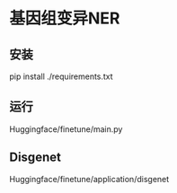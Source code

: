 # 基因组变异NER

## 安装
pip install ./requirements.txt

## 运行
Huggingface/finetune/main.py

## Disgenet
Huggingface/finetune/application/disgenet
